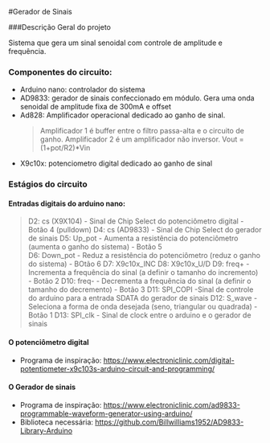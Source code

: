 #Gerador de Sinais

###Descrição Geral do projeto

Sistema que gera um sinal senoidal com controle de amplitude e frequência.

### Componentes do circuito:

- Arduino nano: controlador do sistema
- AD9833: gerador de sinais confeccionado em módulo. Gera uma onda senoidal de amplitude fixa de 300mA e offset
- Ad828: Amplificador operacional dedicado ao ganho de sinal. 
	>Amplificador 1 é buffer entre o filtro passa-alta e o circuito de ganho.
	>Amplificador 2 é um amplificador não inversor. Vout = (1+pot/R2)*Vin
- X9c10x: potenciometro digital dedicado ao ganho de sinal

### Estágios do circuito

#### Entradas digitais do arduino nano:
>D2:  cs (X9X104) - Sinal de Chip Select do potenciômetro digital - Botão 4 (pulldown)
>D4:  cs (AD9833) - Sinal de Chip Select do gerador de sinais
>D5:  Up_pot - Aumenta a resistência do potenciômetro (aumenta o ganho do sistema) - Botão 5	
>D6:  Down_pot - Reduz a resistência do potenciômetro (reduz o ganho do sistema) - BOtão 6
>D7:  X9c10x_INC
>D8:  X9c10x_U/D
>D9:  freq+   - Incrementa a frequência do sinal (a definir o tamanho do incremento) - Botão 2
>D10: freq-   - Decrementa a frequência do sinal (a definir o tamanho do decremento) - Botão 3
>D11: SPI_COPI -Sinal de controle do arduino para a entrada SDATA do gerador de sinais
>D12: S_wave -Seleciona a forma de onda desejada (seno, triangular ou quadrada) - Botão 1
>D13: SPI_clk - Sinal de clock entre o arduino e o gerador de sinais

#### O potenciômetro digital

- Programa de inspiração: https://www.electroniclinic.com/digital-potentiometer-x9c103s-arduino-circuit-and-programming/


#### O Gerador de sinais

- Programa de inspiração: https://www.electroniclinic.com/ad9833-programmable-waveform-generator-using-arduino/
- Biblioteca necessária: https://github.com/Billwilliams1952/AD9833-Library-Arduino
